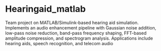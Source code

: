 # Hearingaid_matlab
Team project on MATLAB/Simulink-based hearing aid simulation. Implements an audio enhancement pipeline with Gaussian noise addition, low-pass noise reduction, band-pass frequency shaping, FFT-based amplitude compression, and spectrogram analysis. Applications include hearing aids, speech recognition, and telecom audio
